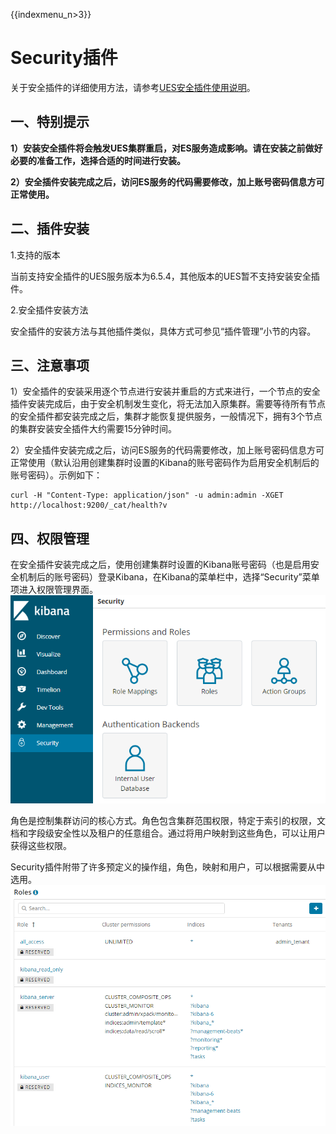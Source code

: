 {{indexmenu_n>3}}

# Security插件

关于安全插件的详细使用方法，请参考[UES安全插件使用说明](http://ues.cn-bj.ufileos.com/UES%E5%AE%89%E5%85%A8%E6%8F%92%E4%BB%B6%E4%BD%BF%E7%94%A8%E8%AF%B4%E6%98%8E.pdf)。

## 一、特别提示

**1）安装安全插件将会触发UES集群重启，对ES服务造成影响。请在安装之前做好必要的准备工作，选择合适的时间进行安装。**

**2）安全插件安装完成之后，访问ES服务的代码需要修改，加上账号密码信息方可正常使用。**

## 二、插件安装

1.支持的版本

当前支持安全插件的UES服务版本为6.5.4，其他版本的UES暂不支持安装安全插件。

2.安全插件安装方法

安全插件的安装方法与其他插件类似，具体方式可参见“插件管理”小节的内容。

## 三、注意事项

1）安全插件的安装采用逐个节点进行安装并重启的方式来进行，一个节点的安全插件安装完成后，由于安全机制发生变化，将无法加入原集群。需要等待所有节点的安全插件都安装完成之后，集群才能恢复提供服务，一般情况下，拥有3个节点的集群安装安全插件大约需要15分钟时间。

2）安全插件安装完成之后，访问ES服务的代码需要修改，加上账号密码信息方可正常使用（默认沿用创建集群时设置的Kibana的账号密码作为启用安全机制后的账号密码）。示例如下：

    curl -H "Content-Type: application/json" -u admin:admin -XGET http://localhost:9200/_cat/health?v

## 四、权限管理

在安全插件安装完成之后，使用创建集群时设置的Kibana账号密码（也是启用安全机制后的账号密码）登录Kibana，在Kibana的菜单栏中，选择“Security”菜单项进入权限管理界面。
![](/images/plugins/security.png)

角色是控制集群访问的核心方式。角色包含集群范围权限，特定于索引的权限，文档和字段级安全性以及租户的任意组合。通过将用户映射到这些角色，可以让用户获得这些权限。

Security插件附带了许多预定义的操作组，角色，映射和用户，可以根据需要从中选用。
![](/images/plugins/roles.png)
